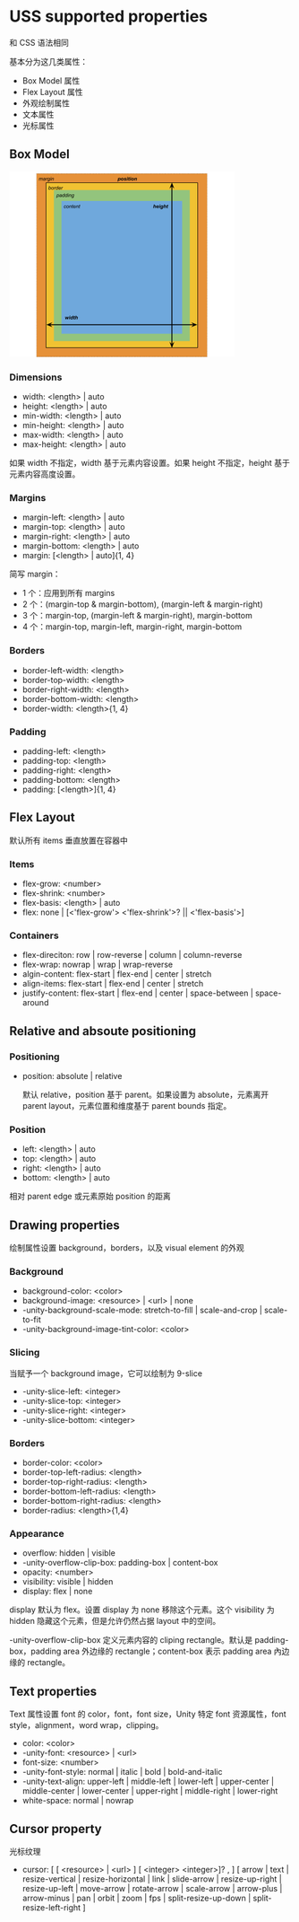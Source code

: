 # USS supported properties

和 CSS 语法相同

基本分为这几类属性：

- Box Model 属性
- Flex Layout 属性
- 外观绘制属性
- 文本属性
- 光标属性

## Box Model

![style-box-model](../../Image/style-box-model.png)

### Dimensions

- width: \<length> | auto
- height: \<length> | auto
- min-width: \<length> | auto
- min-height: \<length> | auto
- max-width: \<length> | auto
- max-height: \<length> | auto

如果 width 不指定，width 基于元素内容设置。如果 height 不指定，height 基于元素内容高度设置。

### Margins

- margin-left: \<length> | auto
- margin-top: \<length> | auto
- margin-right: \<length> | auto
- margin-bottom: \<length> | auto
- margin: [\<length> | auto]{1, 4}

简写 margin：

- 1 个：应用到所有 margins
- 2 个：(margin-top & margin-bottom), (margin-left & margin-right)
- 3 个：margin-top, (margin-left & margin-right), margin-bottom
- 4 个：margin-top, margin-left, margin-right, margin-bottom

### Borders

- border-left-width: \<length>
- border-top-width: \<length>
- border-right-width: \<length>
- border-bottom-width: \<length>
- border-width: \<length>{1, 4}

### Padding

- padding-left: \<length>
- padding-top: \<length>
- padding-right: \<length>
- padding-bottom: \<length>
- padding: [\<length>]{1, 4}

## Flex Layout

默认所有 items 垂直放置在容器中

### Items

- flex-grow: \<number>
- flex-shrink: \<number>
- flex-basis: \<length> | auto
- flex: none | [\<'flex-grow'> \<'flex-shrink'>? || \<'flex-basis'>]

### Containers

- flex-direciton: row | row-reverse | column | column-reverse
- flex-wrap: nowrap | wrap | wrap-reverse 
- algin-content: flex-start | flex-end | center | stretch
- align-items: flex-start | flex-end | center | stretch
- justify-content: flex-start | flex-end | center | space-between | space-around

## Relative and absoute positioning

### Positioning

- position: absolute | relative

  默认 relative，position 基于 parent。如果设置为 absolute，元素离开 parent layout，元素位置和维度基于 parent bounds 指定。

### Position

- left: \<length> | auto
- top: \<length> | auto
- right: \<length> | auto
- bottom: \<length> | auto

相对 parent edge 或元素原始 position 的距离

## Drawing properties

绘制属性设置 background，borders，以及 visual element 的外观

### Background

- background-color: \<color>
- background-image: \<resource> | \<url> | none
- -unity-background-scale-mode: stretch-to-fill | scale-and-crop | scale-to-fit
- -unity-background-image-tint-color: \<color>

### Slicing

当赋予一个 background image，它可以绘制为 9-slice

- -unity-slice-left: \<integer>
- -unity-slice-top: \<integer>
- -unity-slice-right: \<integer>
- -unity-slice-bottom: \<integer>

### Borders

- border-color: \<color>
- border-top-left-radius: \<length>
- border-top-right-radius: \<length>
- border-bottom-left-radius: \<length>
- border-bottom-right-radius: \<length>
- border-radius: \<length>{1,4}

### Appearance

- overflow: hidden | visible
- -unity-overflow-clip-box: padding-box | content-box
- opacity: \<number>
- visibility: visible | hidden
- display: flex | none

display 默认为 flex。设置 display 为 none 移除这个元素。这个 visibility 为 hidden 隐藏这个元素，但是允许仍然占据 layout 中的空间。

-unity-overflow-clip-box 定义元素内容的 cliping rectangle。默认是 padding-box，padding area 外边缘的 rectangle；content-box 表示 padding area 內边缘的 rectangle。

## Text properties

Text 属性设置 font 的 color，font，font size，Unity 特定 font 资源属性，font style，alignment，word wrap，clipping。

- color: \<color>
- -unity-font: \<resource> | \<url>
- font-size: \<number>
- -unity-font-style: normal | italic | bold | bold-and-italic
- -unity-text-align: upper-left | middle-left | lower-left | upper-center | middle-center | lower-center | upper-right | middle-right | lower-right
- white-space: normal | nowrap

## Cursor property

光标纹理

- cursor: [ [ \<resource> | \<url> ] [ \<integer> \<integer>]? , ] [ arrow | text | resize-vertical | resize-horizontal | link | slide-arrow | resize-up-right | resize-up-left | move-arrow | rotate-arrow | scale-arrow | arrow-plus | arrow-minus | pan | orbit | zoom | fps | split-resize-up-down | split-resize-left-right ]

